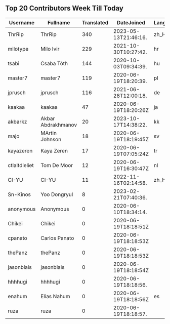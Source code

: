 ## Top 20 Contributors Week Till Today ##
|Username|Fullname|Translated|DateJoined|Language|
|--------|--------|----------|----------|-------|
|ThrRip|ThrRip|340|2023-05-13T21:46:16.|zh_Hans|
|milotype|Milo Ivir|229|2021-10-30T10:27:42.|hr|
|tsabi|Csaba Tóth|144|2020-10-03T09:34:39.|hu|
|master7|master7|119|2020-06-19T18:20:39.|pl|
|jprusch|jprusch|116|2021-06-28T12:00:18.|de|
|kaakaa|kaakaa|47|2020-06-19T18:20:26Z|ja|
|akbarkz|Akbar Abdrakhmanov|20|2023-10-17T14:38:22.|kk|
|majo|MArtin Johnson|18|2020-06-19T18:19:45Z|sv|
|kayazeren|Kaya Zeren|17|2020-06-19T07:05:24Z|tr|
|ctlaltdieliet|Tom De Moor|12|2020-06-19T16:30:47Z|nl|
|CI-YU|CI-YU|11|2022-11-16T02:14:58.|zh_Hant|
|Sn-Kinos|Yoo Dongryul|8|2023-02-21T07:40:36.||
|anonymous|Anonymous|0|2020-06-10T18:34:14.||
|Chikei|Chikei|0|2020-06-19T18:18:51Z||
|cpanato|Carlos Panato|0|2020-06-19T18:18:53Z||
|thePanz|thePanz|0|2020-06-19T18:18:53Z||
|jasonblais|jasonblais|0|2020-06-19T18:18:54Z||
|hhhhugi|hhhhugi|0|2020-06-19T18:18:56.||
|enahum|Elias  Nahum|0|2020-06-19T18:18:56Z|es|
|ruza|ruza|0|2020-06-19T18:18:57.||
